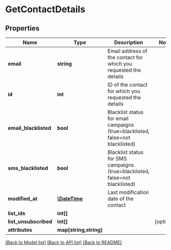 # GetContactDetails

## Properties
Name | Type | Description | Notes
------------ | ------------- | ------------- | -------------
**email** | **string** | Email address of the contact for which you requested the details | 
**id** | **int** | ID of the contact for which you requested the details | 
**email_blacklisted** | **bool** | Blacklist status for email campaigns (true&#x3D;blacklisted, false&#x3D;not blacklisted) | 
**sms_blacklisted** | **bool** | Blacklist status for SMS campaigns (true&#x3D;blacklisted, false&#x3D;not blacklisted) | 
**modified_at** | [**\DateTime**](\DateTime.md) | Last modification date of the contact | 
**list_ids** | **int[]** |  | 
**list_unsubscribed** | **int[]** |  | [optional] 
**attributes** | **map[string,string]** |  | 

[[Back to Model list]](../README.md#documentation-for-models) [[Back to API list]](../README.md#documentation-for-api-endpoints) [[Back to README]](../README.md)


